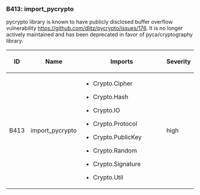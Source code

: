 <div id="b413-import-pycrypto" class="section" markdown="1">

### B413: import\_pycrypto

pycrypto library is known to have publicly disclosed buffer overflow
vulnerability
<a href="https://github.com/dlitz/pycrypto/issues/176" class="reference external">https://github.com/dlitz/pycrypto/issues/176</a>.
It is no longer actively maintained and has been deprecated in favor of
pyca/cryptography library.

<table>
<colgroup>
<col style="width: 8%" />
<col style="width: 28%" />
<col style="width: 49%" />
<col style="width: 15%" />
</colgroup>
<thead>
<tr class="header">
<th><p>ID</p></th>
<th><p>Name</p></th>
<th><p>Imports</p></th>
<th><p>Severity</p></th>
</tr>
</thead>
<tbody>
<tr class="odd">
<td><p>B413</p></td>
<td><p>import_pycrypto</p></td>
<td><ul>
<li><p>Crypto.Cipher</p></li>
<li><p>Crypto.Hash</p></li>
<li><p>Crypto.IO</p></li>
<li><p>Crypto.Protocol</p></li>
<li><p>Crypto.PublicKey</p></li>
<li><p>Crypto.Random</p></li>
<li><p>Crypto.Signature</p></li>
<li><p>Crypto.Util</p></li>
</ul></td>
<td><p>high</p></td>
</tr>
</tbody>
</table>

</div>
